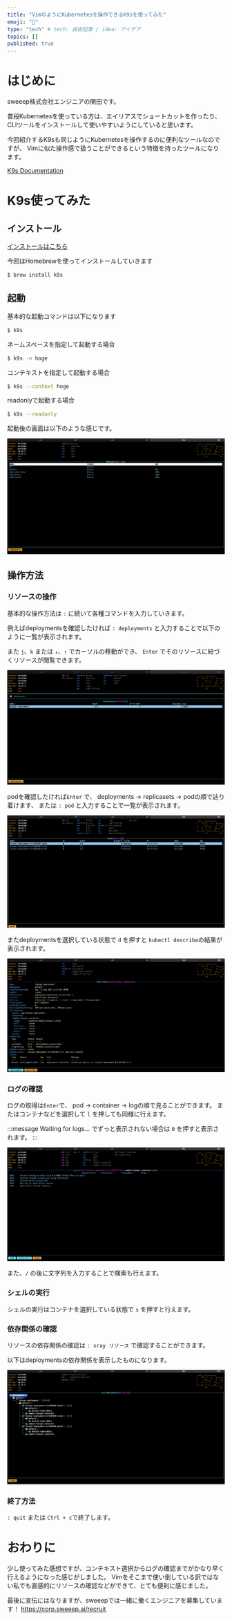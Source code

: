 ```yaml
---
title: "VimのようにKubernetesを操作できるK9sを使ってみた"
emoji: "🌊"
type: "tech" # tech: 技術記事 / idea: アイデア
topics: []
published: true
---
```


# はじめに

sweeep株式会社エンジニアの関田です。

普段Kubernetesを使っている方は、エイリアスでショートカットを作ったり、
CLIツールをインストールして使いやすいようにしていると思います。

今回紹介するK9sも同じようにKubernetesを操作するのに便利なツールなのですが、
Vimに似た操作感で扱うことができるという特徴を持ったツールになります。

[K9s Documentation](https://k9scli.io/)


# K9s使ってみた

## インストール

[インストールはこちら](https://github.com/derailed/k9s#installation)

今回はHomebrewを使ってインストールしていきます

```bash
$ brew install k9s
```

## 起動

基本的な起動コマンドは以下になります
```bash
$ k9s
```

ネームスペースを指定して起動する場合
```bash
$ k9s -n hoge
```

コンテキストを指定して起動する場合
```bash
$ k9s --context hoge
```

readonlyで起動する場合
```bash
$ k9s --readonly
```

起動後の画面は以下のような感じです。

![](/images/8e8a3e09919b6f/k9s_start.png)


## 操作方法

### リソースの操作

基本的な操作方法は `:` に続いて各種コマンドを入力していきます。

例えばdeploymentsを確認したければ `: deployments` と入力することで以下のように一覧が表示されます。

また `j`、`k` または `↓`、`↑` でカーソルの移動ができ、
`Enter` でそのリソースに紐づくリソースが閲覧できます。

![](/images/8e8a3e09919b6f/k9s_deployments.png)

podを確認したければ`Enter` で、
deployments -> replicasets -> podの順で辿り着けます、
または `: pod` と入力することで一覧が表示されます。

![](/images/8e8a3e09919b6f/k9s_pods.png)

またdeploymentsを選択している状態で `d` を押すと `kubectl describe`の結果が表示されます。

![](/images/8e8a3e09919b6f/k9s_describe.png)

### ログの確認

ログの取得は`Enter`で、
pod -> container -> logの順で見ることができます。
またはコンテナなどを選択して `l` を押しても同様に行えます。

:::message
Waiting for logs... でずっと表示されない場合は `0` を押すと表示されます。
:::

![](/images/8e8a3e09919b6f/k9s_log.png)

また、`/` の後に文字列を入力することで検索も行えます。

### シェルの実行

シェルの実行はコンテナを選択している状態で `s` を押すと行えます。

### 依存関係の確認

リソースの依存関係の確認は `: xray リソース` で確認することができます。

以下はdeploymentsの依存関係を表示したものになります。

![](/images/8e8a3e09919b6f/k9s_xray.png)

### 終了方法

`: quit` または `Ctrl + c`で終了します。


# おわりに
少し使ってみた感想ですが、コンテキスト選択からログの確認までがかなり早く行えるようになった感じがしました。
Vimをそこまで使い倒している訳ではない私でも直感的にリソースの確認などができて、とても便利に感じました。

最後に宣伝にはなりますが、sweeepでは一緒に働くエンジニアを募集しています！
https://corp.sweeep.ai/recruit